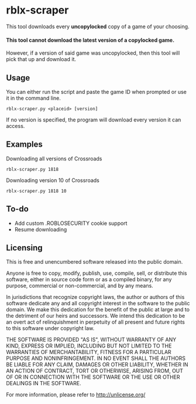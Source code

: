 # rblx-scraper
This tool downloads every **uncopylocked** copy of a game of your choosing.
#### This tool cannot download the latest version of a copylocked game.
However, if a version of said game was uncopylocked, then this tool will pick that up and download it.

## Usage

You can either run the script and paste the game ID when prompted or use it in the command line.

`rblx-scraper.py <placeid> [version]`

If no version is specified, the program will download every version it can access.

## Examples
Downloading all versions of Crossroads

`rblx-scraper.py 1818`

Downloading version 10 of Crossroads

`rblx-scraper.py 1818 10`

## To-do
- Add custom .ROBLOSECURITY cookie support
- Resume downloading

## Licensing

This is free and unencumbered software released into the public domain.

Anyone is free to copy, modify, publish, use, compile, sell, or
distribute this software, either in source code form or as a compiled
binary, for any purpose, commercial or non-commercial, and by any
means.

In jurisdictions that recognize copyright laws, the author or authors
of this software dedicate any and all copyright interest in the
software to the public domain. We make this dedication for the benefit
of the public at large and to the detriment of our heirs and
successors. We intend this dedication to be an overt act of
relinquishment in perpetuity of all present and future rights to this
software under copyright law.

THE SOFTWARE IS PROVIDED "AS IS", WITHOUT WARRANTY OF ANY KIND,
EXPRESS OR IMPLIED, INCLUDING BUT NOT LIMITED TO THE WARRANTIES OF
MERCHANTABILITY, FITNESS FOR A PARTICULAR PURPOSE AND NONINFRINGEMENT.
IN NO EVENT SHALL THE AUTHORS BE LIABLE FOR ANY CLAIM, DAMAGES OR
OTHER LIABILITY, WHETHER IN AN ACTION OF CONTRACT, TORT OR OTHERWISE,
ARISING FROM, OUT OF OR IN CONNECTION WITH THE SOFTWARE OR THE USE OR
OTHER DEALINGS IN THE SOFTWARE.

For more information, please refer to <http://unlicense.org/>
